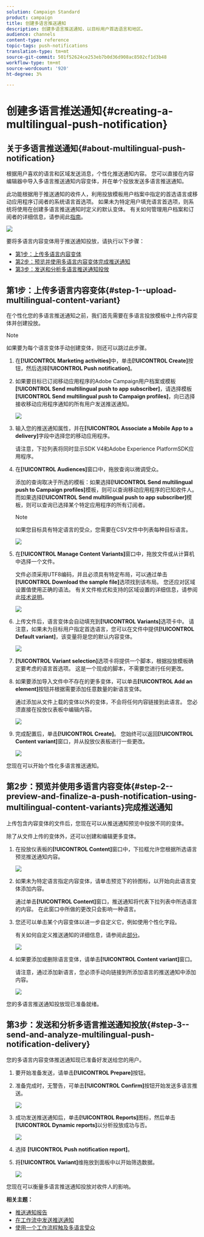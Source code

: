 ```yaml
---
solution: Campaign Standard
product: campaign
title: 创建多语言推送通知
description: 创建多语言推送通知，以目标用户首选语言和地区。
audience: channels
content-type: reference
topic-tags: push-notifications
translation-type: tm+mt
source-git-commit: 501f52624ce253eb7b0d36d908ac8502cf1d3b48
workflow-type: tm+mt
source-wordcount: '920'
ht-degree: 3%

---
```



# 创建多语言推送通知{#creating-a-multilingual-push-notification}

## 关于多语言推送通知{#about-multilingual-push-notification}

根据用户喜欢的语言和区域发送消息，个性化推送通知内容。 您可以直接在内容编辑器中导入多语言推送通知内容变体，并在单个投放发送多语言推送通知。

此功能根据用于推送通知的收件人，利用投放模板用户档案中指定的首选语言或移动应用程序订阅者的系统语言首选项。 如果未为特定用户填充语言首选项，则系统将使用在创建多语言推送通知时定义的默认变体。 有关如何管理用户档案和订阅者的详细信息，请参阅此[指南](../../audiences/using/get-started-profiles-and-audiences.md)。

![](assets/multivariant_push_1.png)

要将多语言内容变体用于推送通知投放，请执行以下步骤：

* [第1步：上传多语言内容变体](#step-1--upload-multilingual-content-variant)
* [第2步：预览并使用多语言内容变体完成推送通知](#step-2--preview-and-finalize-a-push-notification-using-multilingual-content-variants)
* [第3步：发送和分析多语言推送通知投放](#step-3--send-and-analyze-multilingual-push-notification-delivery)

## 第1步：上传多语言内容变体{#step-1--upload-multilingual-content-variant}

在个性化您的多语言推送通知之前，我们首先需要在多语言投放模板中上传内容变体并创建投放。

>[!NOTE]
>
>如果要为每个语言变体手动创建变体，则还可以跳过此步骤。

1. 在&#x200B;**[!UICONTROL Marketing activities]**&#x200B;中，单击&#x200B;**[!UICONTROL Create]**&#x200B;按钮，然后选择&#x200B;**[!UICONTROL Push notification]**。
1. 如果要目标已订阅移动应用程序的Adobe Campaign用户档案或模板&#x200B;**[!UICONTROL Send multilingual push to app subscriber]**，请选择模板&#x200B;**[!UICONTROL Send multilingual push to Campaign profiles]**，向已选择接收移动应用程序通知的所有用户发送推送通知。

   ![](assets/multivariant_push_2.png)

1. 输入您的推送通知属性，并在&#x200B;**[!UICONTROL Associate a Mobile App to a delivery]**&#x200B;字段中选择您的移动应用程序。

   请注意，下拉列表将同时显示SDK V4和Adobe Experience PlatformSDK应用程序。

1. 在&#x200B;**[!UICONTROL Audiences]**&#x200B;窗口中，拖放查询以微调受众。

   添加的查询取决于所选的模板：如果选择&#x200B;**[!UICONTROL Send multilingual push to Campaign profiles]**&#x200B;模板，则可以查询移动应用程序的已知收件人。 而如果选择&#x200B;**[!UICONTROL Send multilingual push to app subscriber]**&#x200B;模板，则可以查询已选择某个特定应用程序的所有订阅者。
   >[!NOTE]
   >
   >如果您目标具有特定语言的受众，您需要在CSV文件中列表每种目标语言。

   ![](assets/push_notif_audience.png)

1. 在&#x200B;**[!UICONTROL Manage Content Variants]**&#x200B;窗口中，拖放文件或从计算机中选择一个文件。

   文件必须采用UTF8编码，并且必须具有特定布局，可以通过单击&#x200B;**[!UICONTROL Download the sample file]**&#x200B;选项找到该布局。 您还应对区域设置值使用正确的语法。 有关文件格式和支持的区域设置的详细信息，请参阅此[技术说明](https://helpx.adobe.com/cn/campaign/kb/acs-generate-csv-multilingual-push.html)。

   ![](assets/multivariant_push_4.png)

1. 上传文件后，语言变体会自动填充到&#x200B;**[!UICONTROL Variants]**&#x200B;选项卡中。 请注意，如果未为目标用户指定首选语言，您可以在文件中提供&#x200B;**[!UICONTROL Default variant]**，该变量将是您的默认内容变体。

   ![](assets/multivariant_push_5.png)

1. **[!UICONTROL Variant selection]**&#x200B;选项卡将提供一个脚本，根据投放模板确定要考虑的语言首选项。 这是一个现成的脚本，不需要您进行任何更改。
1. 如果要添加导入文件中不存在的更多变体，可以单击&#x200B;**[!UICONTROL Add an element]**&#x200B;按钮并根据需要添加任意数量的新语言变体。

   通过添加从文件上载的变体以外的变体，不会将任何内容链接到此语言。 您必须直接在投放仪表板中编辑内容。

   ![](assets/multivariant_push_6.png)

1. 完成配置后，单击&#x200B;**[!UICONTROL Create]**。 您始终可以返回&#x200B;**[!UICONTROL Content variant]**&#x200B;窗口，并从投放仪表板进行一些更改。

   ![](assets/multivariant_push_8.png)

您现在可以开始个性化多语言推送通知。

## 第2步：预览并使用多语言内容变体{#step-2--preview-and-finalize-a-push-notification-using-multilingual-content-variants}完成推送通知

上传包含内容变体的文件后，您现在可以从推送通知预览中投放不同的变体。

除了从文件上传的变体外，还可以创建和编辑更多变体。

1. 在投放仪表板的&#x200B;**[!UICONTROL Content]**&#x200B;窗口中，下拉框允许您根据所选语言预览推送通知内容。

   ![](assets/multivariant_push_7.png)

1. 如果未为特定语言指定内容变体，请单击预览下的铃图标，以开始向此语言变体添加内容。

   通过单击&#x200B;**[!UICONTROL Content]**&#x200B;窗口，推送通知将代表下拉列表中所选语言的内容。 在此窗口中所做的更改只会影响一种语言。

1. 您还可以单击某个内容变体以进一步自定义它，例如使用个性化字段。

   有关如何自定义推送通知的详细信息，请参阅此[部分](../../channels/using/customizing-a-push-notification.md)。

   ![](assets/multivariant_push_9.png)

1. 如果要添加或删除语言变体，请单击&#x200B;**[!UICONTROL Content variant]**&#x200B;窗口。

   请注意，通过添加新语言，您必须手动向链接到所添加语言的推送通知中添加内容。

   ![](assets/multivariant_push_10.png)

您的多语言推送通知投放现已准备就绪。

## 第3步：发送和分析多语言推送通知投放{#step-3--send-and-analyze-multilingual-push-notification-delivery}

您的多语言内容变体推送通知现已准备好发送给您的用户。

1. 要开始准备发送，请单击&#x200B;**[!UICONTROL Prepare]**&#x200B;按钮。
1. 准备完成时，无警告，可单击&#x200B;**[!UICONTROL Confirm]**&#x200B;按钮开始发送多语言推送。

   ![](assets/multivariant_push_12.png)

1. 成功发送推送通知后，单击&#x200B;**[!UICONTROL Reports]**&#x200B;图标，然后单击&#x200B;**[!UICONTROL Dynamic reports]**&#x200B;以分析投放成功与否。

   ![](assets/multivariant_push_13.png)

1. 选择 **[!UICONTROL Push notification report]**。
1. 将&#x200B;**[!UICONTROL Variant]**&#x200B;维拖放到面板中以开始筛选数据。

   ![](assets/multivariant_push_11.png)

您现在可以衡量多语言推送通知投放对收件人的影响。

**相关主题：**

* [推送通知报告](../../reporting/using/push-notification-report.md)
* [在工作流中发送推送通知](../../automating/using/push-notification-delivery.md)
* [使用一个工作流程触及多语言受众](https://helpx.adobe.com/cn/campaign/kb/simplify-campaign-management.html#Engageyourcustomersateverystep)
